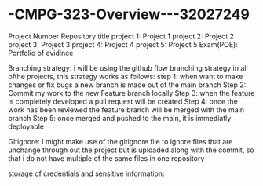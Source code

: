 # -CMPG-323-Overview---32027249
Project Number      Repository title
project 1:           Project 1
project 2:           Project 2
project 3:           Project 3
project 4:           Project 4
project 5:           Project 5
Exam(POE):           Portfolio of evidince

Branching strategy:
i will be using the github flow branching strategy in all ofthe projects, this strategy works as follows:
step 1: when want to make changes or fix bugs a new branch is made out of the main branch 
Step 2: Commit my work to the new Feature branch locally
Step 3: when the feature is completely developed a pull request will be created
Step 4: once the work has been reviewed the feature branch will be merged with the main branch
Step 5: once merged and pushed to the main, it is immediatly deployable

Gitignore:
I might make use of the gitignore file to ignore files that are unchange through out the project but is uploaded along with the commit, so that i do not have multiple of the same files in one repository 

storage of credentials and sensitive information:

